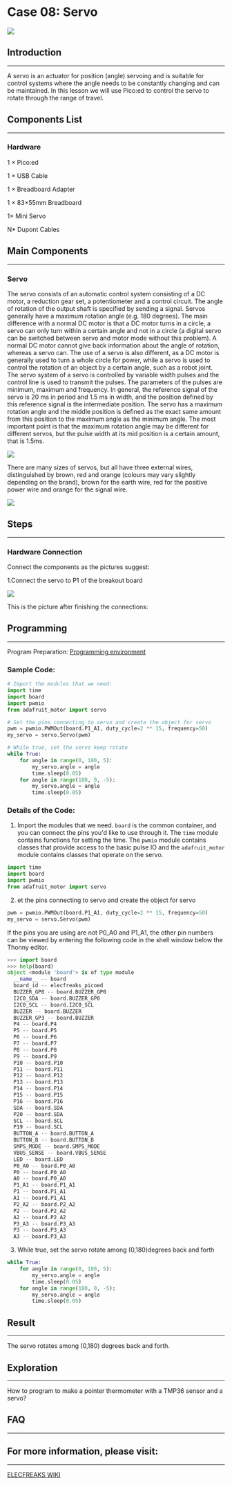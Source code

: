 # Case 08: Servo

![](./images/picoed-starterkit-case08-1.png)

## Introduction
---
A servo is an actuator for position (angle) servoing and is suitable for control systems where the angle needs to be constantly changing and can be maintained. In this lesson we will use Pico:ed to control the servo to rotate through the range of travel.

## Components List
---
### Hardware

1 × Pico:ed

1 × USB Cable

1 × Breadboard Adapter 

1 × 83×55mm Breadboard

1× Mini Servo

N* Dupont Cables

## Main Components
---
### Servo

The servo consists of an automatic control system consisting of a DC motor, a reduction gear set, a potentiometer and a control circuit. The angle of rotation of the output shaft is specified by sending a signal. Servos generally have a maximum rotation angle (e.g. 180 degrees). The main difference with a normal DC motor is that a DC motor turns in a circle, a servo can only turn within a certain angle and not in a circle (a digital servo can be switched between servo and motor mode without this problem). A normal DC motor cannot give back information about the angle of rotation, whereas a servo can. The use of a servo is also different, as a DC motor is generally used to turn a whole circle for power, while a servo is used to control the rotation of an object by a certain angle, such as a robot joint. The servo system of a servo is controlled by variable width pulses and the control line is used to transmit the pulses. The parameters of the pulses are minimum, maximum and frequency. In general, the reference signal of the servo is 20 ms in period and 1.5 ms in width, and the position defined by this reference signal is the intermediate position. The servo has a maximum rotation angle and the middle position is defined as the exact same amount from this position to the maximum angle as the minimum angle. The most important point is that the maximum rotation angle may be different for different servos, but the pulse width at its mid position is a certain amount, that is 1.5ms.

![](./images/picoed-starterkit-case08-2.png)

There are many sizes of servos, but all have three external wires, distinguished by brown, red and orange (colours may vary slightly depending on the brand), brown for the earth wire, red for the positive power wire and orange for the signal wire.

![](./images/picoed-starterkit-case08-3.png)

## Steps
---
### Hardware Connection

Connect the components as the pictures suggest: 

1.Connect the servo to P1 of the breakout board

![](./images/picoed-starterkit-case08-4.png)

This is the picture after finishing the connections: 

## Programming
---
Program Preparation: [Prpgramming environment](https://www.yuque.com/elecfreaks-learn/picoed/er7nuh)

### Sample Code:

```python
# Import the modules that we need: 
import time
import board
import pwmio
from adafruit_motor import servo

# Set the pins connecting to servo and create the object for servo
pwm = pwmio.PWMOut(board.P1_A1, duty_cycle=2 ** 15, frequency=50)
my_servo = servo.Servo(pwm)

# While true, set the servo keep rotate
while True:
    for angle in range(0, 180, 5): 
        my_servo.angle = angle
        time.sleep(0.05)
    for angle in range(180, 0, -5):
        my_servo.angle = angle
        time.sleep(0.05)
```
### Details of the Code:

1. Import the modules that we need. `board` is the common container, and you can connect the pins you'd like to use through it.  The `time` module contains functions for setting the time. The `pwmio` module contains classes that provide access to the basic pulse IO and the `adafruit_motor` module contains classes that operate on the servo.
```python
import time
import board
import pwmio
from adafruit_motor import servo
```

2. et the pins connecting to servo and create the object for servo
```python
pwm = pwmio.PWMOut(board.P1_A1, duty_cycle=2 ** 15, frequency=50)
my_servo = servo.Servo(pwm)
```
If the pins you are using are not P0_A0 and P1_A1, the other pin numbers can be viewed by entering the following code in the shell window below the Thonny editor.
```python
>>> import board
>>> help(board)
object <module 'board'> is of type module
  __name__ -- board
  board_id -- elecfreaks_picoed
  BUZZER_GP0 -- board.BUZZER_GP0
  I2C0_SDA -- board.BUZZER_GP0
  I2C0_SCL -- board.I2C0_SCL
  BUZZER -- board.BUZZER
  BUZZER_GP3 -- board.BUZZER
  P4 -- board.P4
  P5 -- board.P5
  P6 -- board.P6
  P7 -- board.P7
  P8 -- board.P8
  P9 -- board.P9
  P10 -- board.P10
  P11 -- board.P11
  P12 -- board.P12
  P13 -- board.P13
  P14 -- board.P14
  P15 -- board.P15
  P16 -- board.P16
  SDA -- board.SDA
  P20 -- board.SDA
  SCL -- board.SCL
  P19 -- board.SCL
  BUTTON_A -- board.BUTTON_A
  BUTTON_B -- board.BUTTON_B
  SMPS_MODE -- board.SMPS_MODE
  VBUS_SENSE -- board.VBUS_SENSE
  LED -- board.LED
  P0_A0 -- board.P0_A0
  P0 -- board.P0_A0
  A0 -- board.P0_A0
  P1_A1 -- board.P1_A1
  P1 -- board.P1_A1
  A1 -- board.P1_A1
  P2_A2 -- board.P2_A2
  P2 -- board.P2_A2
  A2 -- board.P2_A2
  P3_A3 -- board.P3_A3
  P3 -- board.P3_A3
  A3 -- board.P3_A3
```

3. While true, set the servo rotate among (0,180)degrees back and forth
```python
while True:
    for angle in range(0, 180, 5): 
        my_servo.angle = angle
        time.sleep(0.05)
    for angle in range(180, 0, -5):
        my_servo.angle = angle
        time.sleep(0.05)
```
## Result
---
The servo rotates among (0,180) degrees back and forth. 

## Exploration
---
How to program to make a pointer thermometer with a TMP36 sensor and a servo?

## FAQ
---
## For more information, please visit: 
---
[ELECFREAKS WIKI](https://www.elecfreaks.com/learn-en/)
